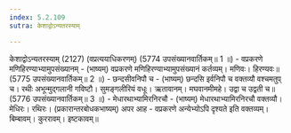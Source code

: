 ```yaml
---
index: 5.2.109
sutra: केशाद्वोऽन्यतरस्याम्

---
```

 केशाद्वोऽन्यतरस्याम् (2127) (वप्रत्ययाधिकरणम्) (5774 उपसंख्यानवार्तिकम्॥ 1 ॥) - वप्रकरणे मणिहिरण्याभ्यामुपसंख्यानम् - (भाष्यम्) वप्रकरणे मणिहिरण्याभ्यामुपसंख्यानं कर्तव्यम्। मणिवः। हिरण्यवः॥ (5775 उपसंख्यानवार्तिकम्॥ 2 ॥) - छन्दसीवनिपौ च - (भाष्यम्) छन्दसि इर्वनिपौ च वक्तव्यौ वश्चमतुप् च। रथीः अभून्मुद्गलानी गविष्टौ। सुमङ्गलीरियं वधूः। ऋतावानम्। मघवानमीमहे। उद्वा च उद्वती च॥ (5776 उपसंख्यानवार्तिकम्॥ 3 ॥) - मेधारथाभ्यामिरनिरचौ - (भाष्यम्) मेधारथाभ्यामिरनिरचौ वक्तव्यौ। मेधिरः। रथिरः। (प्रकारान्तरबोधकभाष्यम्) अपर आह - वप्रकरणे अन्येभ्योऽपि दृश्यते इति वक्तव्यम्। बिम्बावम्। कुररावम्। इष्टकावम्॥ 